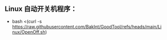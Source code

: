 ## Linux 自动开关机程序：
* bash <(curl -s https://raw.githubusercontent.com/BakInt/GoodTool/refs/heads/main/Linux/OpenOff.sh)

